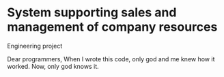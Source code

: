 # System supporting sales and management of company resources
Engineering project

Dear programmers,
When I wrote this code, only god and me knew how it worked.
Now, only god knows it.
